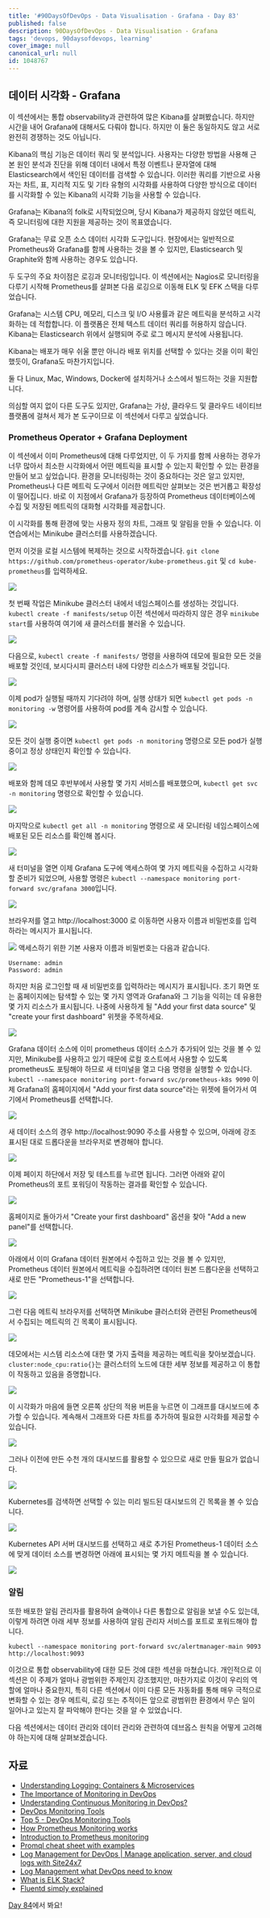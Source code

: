 ```yaml
---
title: '#90DaysOfDevOps - Data Visualisation - Grafana - Day 83'
published: false
description: 90DaysOfDevOps - Data Visualisation - Grafana
tags: 'devops, 90daysofdevops, learning'
cover_image: null
canonical_url: null
id: 1048767
---
```


## 데이터 시각화 - Grafana

이 섹션에서는 통합 observability과 관련하여 많은 Kibana를 살펴봤습니다. 하지만 시간을 내어 Grafana에 대해서도 다뤄야 합니다. 하지만 이 둘은 동일하지도 않고 서로 완전히 경쟁하는 것도 아닙니다.

Kibana의 핵심 기능은 데이터 쿼리 및 분석입니다. 사용자는 다양한 방법을 사용해 근본 원인 분석과 진단을 위해 데이터 내에서 특정 이벤트나 문자열에 대해 Elasticsearch에서 색인된 데이터를 검색할 수 있습니다. 이러한 쿼리를 기반으로 사용자는 차트, 표, 지리적 지도 및 기타 유형의 시각화를 사용하여 다양한 방식으로 데이터를 시각화할 수 있는 Kibana의 시각화 기능을 사용할 수 있습니다.

Grafana는 Kibana의 folk로 시작되었으며, 당시 Kibana가 제공하지 않았던 메트릭, 즉 모니터링에 대한 지원을 제공하는 것이 목표였습니다.

Grafana는 무료 오픈 소스 데이터 시각화 도구입니다. 현장에서는 일반적으로 Prometheus와 Grafana를 함께 사용하는 것을 볼 수 있지만, Elasticsearch 및 Graphite와 함께 사용하는 경우도 있습니다.

두 도구의 주요 차이점은 로깅과 모니터링입니다. 이 섹션에서는 Nagios로 모니터링을 다루기 시작해 Prometheus를 살펴본 다음 로깅으로 이동해 ELK 및 EFK 스택을 다루었습니다.

Grafana는 시스템 CPU, 메모리, 디스크 및 I/O 사용률과 같은 메트릭을 분석하고 시각화하는 데 적합합니다. 이 플랫폼은 전체 텍스트 데이터 쿼리를 허용하지 않습니다. Kibana는 Elasticsearch 위에서 실행되며 주로 로그 메시지 분석에 사용됩니다.

Kibana는 배포가 매우 쉬울 뿐만 아니라 배포 위치를 선택할 수 있다는 것을 이미 확인했듯이, Grafana도 마찬가지입니다.

둘 다 Linux, Mac, Windows, Docker에 설치하거나 소스에서 빌드하는 것을 지원합니다.

의심할 여지 없이 다른 도구도 있지만, Grafana는 가상, 클라우드 및 클라우드 네이티브 플랫폼에 걸쳐서 제가 본 도구이므로 이 섹션에서 다루고 싶었습니다.

### Prometheus Operator + Grafana Deployment

이 섹션에서 이미 Prometheus에 대해 다루었지만, 이 두 가지를 함께 사용하는 경우가 너무 많아서 최소한 시각화에서 어떤 메트릭을 표시할 수 있는지 확인할 수 있는 환경을 만들어 보고 싶었습니다. 환경을 모니터링하는 것이 중요하다는 것은 알고 있지만, Prometheus나 다른 메트릭 도구에서 이러한 메트릭만 살펴보는 것은 번거롭고 확장성이 떨어집니다. 바로 이 지점에서 Grafana가 등장하여 Prometheus 데이터베이스에 수집 및 저장된 메트릭의 대화형 시각화를 제공합니다.

이 시각화를 통해 환경에 맞는 사용자 정의 차트, 그래프 및 알림을 만들 수 있습니다. 이 연습에서는 Minikube 클러스터를 사용하겠습니다.

먼저 이것을 로컬 시스템에 복제하는 것으로 시작하겠습니다. `git clone https://github.com/prometheus-operator/kube-prometheus.git` 및 `cd kube-prometheus`를 입력하세요.

![](/2022/Days/Images/Day83_Monitoring1.png)

첫 번째 작업은 Minikube 클러스터 내에서 네임스페이스를 생성하는 것입니다. `kubectl create -f manifests/setup` 이전 섹션에서 따라하지 않은 경우 `minikube start`를 사용하여 여기에 새 클러스터를 불러올 수 있습니다.

![](/2022/Days/Images/Day83_Monitoring2.png)

다음으로, `kubectl create -f manifests/` 명령을 사용하여 데모에 필요한 모든 것을 배포할 것인데, 보시다시피 클러스터 내에 다양한 리소스가 배포될 것입니다.

![](/2022/Days/Images/Day83_Monitoring3.png)

이제 pod가 실행될 때까지 기다려야 하며, 실행 상태가 되면 `kubectl get pods -n monitoring -w` 명령어를 사용하여 pod를 계속 감시할 수 있습니다.

![](/2022/Days/Images/Day83_Monitoring4.png)

모든 것이 실행 중이면 `kubectl get pods -n monitoring` 명령으로 모든 pod가 실행 중이고 정상 상태인지 확인할 수 있습니다.

![](/2022/Days/Images/Day83_Monitoring5.png)

배포와 함께 데모 후반부에서 사용할 몇 가지 서비스를 배포했으며, `kubectl get svc -n monitoring` 명령으로 확인할 수 있습니다.

![](/2022/Days/Images/Day83_Monitoring6.png)

마지막으로 `kubectl get all -n monitoring` 명령으로 새 모니터링 네임스페이스에 배포된 모든 리소스를 확인해 봅시다.

![](/2022/Days/Images/Day83_Monitoring7.png)

새 터미널을 열면 이제 Grafana 도구에 액세스하여 몇 가지 메트릭을 수집하고 시각화할 준비가 되었으며, 사용할 명령은 `kubectl --namespace monitoring port-forward svc/grafana 3000`입니다.

![](/2022/Days/Images/Day83_Monitoring8.png)

브라우저를 열고 http://localhost:3000 로 이동하면 사용자 이름과 비밀번호를 입력하라는 메시지가 표시됩니다.

![](/2022/Days/Images/Day83_Monitoring9.png)
액세스하기 위한 기본 사용자 이름과 비밀번호는 다음과 같습니다.

```
Username: admin
Password: admin
```

하지만 처음 로그인할 때 새 비밀번호를 입력하라는 메시지가 표시됩니다. 초기 화면 또는 홈페이지에는 탐색할 수 있는 몇 가지 영역과 Grafana와 그 기능을 익히는 데 유용한 몇 가지 리소스가 표시됩니다. 나중에 사용하게 될 "Add your first data source" 및 "create your first dashboard" 위젯을 주목하세요.

![](/2022/Days/Images/Day83_Monitoring10.png)

Grafana 데이터 소스에 이미 prometheus 데이터 소스가 추가되어 있는 것을 볼 수 있지만, Minikube를 사용하고 있기 때문에 로컬 호스트에서 사용할 수 있도록 prometheus도 포팅해야 하므로 새 터미널을 열고 다음 명령을 실행할 수 있습니다. `kubectl --namespace monitoring port-forward svc/prometheus-k8s 9090` 이제 Grafana의 홈페이지에서 "Add your first data source"라는 위젯에 들어가서 여기에서 Prometheus를 선택합니다.

![](/2022/Days/Images/Day83_Monitoring11.png)

새 데이터 소스의 경우 http://localhost:9090 주소를 사용할 수 있으며, 아래에 강조 표시된 대로 드롭다운을 브라우저로 변경해야 합니다.

![](/2022/Days/Images/Day83_Monitoring12.png)

이제 페이지 하단에서 저장 및 테스트를 누르면 됩니다. 그러면 아래와 같이 Prometheus의 포트 포워딩이 작동하는 결과를 확인할 수 있습니다.

![](/2022/Days/Images/Day83_Monitoring13.png)

홈페이지로 돌아가서 "Create your first dashboard" 옵션을 찾아 "Add a new panel"를 선택합니다.

![](/2022/Days/Images/Day83_Monitoring14.png)

아래에서 이미 Grafana 데이터 원본에서 수집하고 있는 것을 볼 수 있지만, Prometheus 데이터 원본에서 메트릭을 수집하려면 데이터 원본 드롭다운을 선택하고 새로 만든 "Prometheus-1"을 선택합니다.

![](/2022/Days/Images/Day83_Monitoring15.png)

그런 다음 메트릭 브라우저를 선택하면 Minikube 클러스터와 관련된 Prometheus에서 수집되는 메트릭의 긴 목록이 표시됩니다.

![](/2022/Days/Images/Day83_Monitoring16.png)

데모에서는 시스템 리소스에 대한 몇 가지 출력을 제공하는 메트릭을 찾아보겠습니다. `cluster:node_cpu:ratio{}`는 클러스터의 노드에 대한 세부 정보를 제공하고 이 통합이 작동하고 있음을 증명합니다.

![](/2022/Days/Images/Day83_Monitoring17.png)

이 시각화가 마음에 들면 오른쪽 상단의 적용 버튼을 누르면 이 그래프를 대시보드에 추가할 수 있습니다. 계속해서 그래프와 다른 차트를 추가하여 필요한 시각화를 제공할 수 있습니다.

![](/2022/Days/Images/Day83_Monitoring18.png)

그러나 이전에 만든 수천 개의 대시보드를 활용할 수 있으므로 새로 만들 필요가 없습니다.

![](/2022/Days/Images/Day83_Monitoring19.png)

Kubernetes를 검색하면 선택할 수 있는 미리 빌드된 대시보드의 긴 목록을 볼 수 있습니다.

![](/2022/Days/Images/Day83_Monitoring20.png)

Kubernetes API 서버 대시보드를 선택하고 새로 추가된 Prometheus-1 데이터 소스에 맞게 데이터 소스를 변경하면 아래에 표시되는 몇 가지 메트릭을 볼 수 있습니다.

![](/2022/Days/Images/Day83_Monitoring21.png)

### 알림

또한 배포한 알림 관리자를 활용하여 슬랙이나 다른 통합으로 알림을 보낼 수도 있는데, 이렇게 하려면 아래 세부 정보를 사용하여 알림 관리자 서비스를 포트로 포워드해야 합니다.

`kubectl --namespace monitoring port-forward svc/alertmanager-main 9093`
`http://localhost:9093`

이것으로 통합 observability에 대한 모든 것에 대한 섹션을 마쳤습니다. 개인적으로 이 섹션은 이 주제가 얼마나 광범위한 주제인지 강조했지만, 마찬가지로 이것이 우리의 역할에 얼마나 중요한지, 특히 다른 섹션에서 이미 다룬 모든 자동화를 통해 매우 극적으로 변화할 수 있는 경우 메트릭, 로깅 또는 추적이든 앞으로 광범위한 환경에서 무슨 일이 일어나고 있는지 잘 파악해야 한다는 것을 알 수 있었습니다.

다음 섹션에서는 데이터 관리와 데이터 관리와 관련하여 데브옵스 원칙을 어떻게 고려해야 하는지에 대해 살펴보겠습니다.

## 자료

- [Understanding Logging: Containers & Microservices](https://www.youtube.com/watch?v=MMVdkzeQ848)
- [The Importance of Monitoring in DevOps](https://www.devopsonline.co.uk/the-importance-of-monitoring-in-devops/)
- [Understanding Continuous Monitoring in DevOps?](https://medium.com/devopscurry/understanding-continuous-monitoring-in-devops-f6695b004e3b)
- [DevOps Monitoring Tools](https://www.youtube.com/watch?v=Zu53QQuYqJ0)
- [Top 5 - DevOps Monitoring Tools](https://www.youtube.com/watch?v=4t71iv_9t_4)
- [How Prometheus Monitoring works](https://www.youtube.com/watch?v=h4Sl21AKiDg)
- [Introduction to Prometheus monitoring](https://www.youtube.com/watch?v=5o37CGlNLr8)
- [Promql cheat sheet with examples](https://www.containiq.com/post/promql-cheat-sheet-with-examples)
- [Log Management for DevOps | Manage application, server, and cloud logs with Site24x7](https://www.youtube.com/watch?v=J0csO_Shsj0)
- [Log Management what DevOps need to know](https://devops.com/log-management-what-devops-teams-need-to-know/)
- [What is ELK Stack?](https://www.youtube.com/watch?v=4X0WLg05ASw)
- [Fluentd simply explained](https://www.youtube.com/watch?v=5ofsNyHZwWE&t=14s)

[Day 84](day84.md)에서 봐요!
